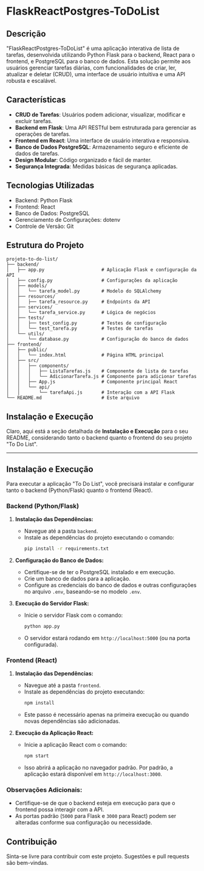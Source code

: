 
# FlaskReactPostgres-ToDoList

## Descrição
"FlaskReactPostgres-ToDoList" é uma aplicação interativa de lista de tarefas, desenvolvida utilizando Python Flask para o backend, React para o frontend, e PostgreSQL para o banco de dados. Esta solução permite aos usuários gerenciar tarefas diárias, com funcionalidades de criar, ler, atualizar e deletar (CRUD), uma interface de usuário intuitiva e uma API robusta e escalável.

## Características
- **CRUD de Tarefas**: Usuários podem adicionar, visualizar, modificar e excluir tarefas.
- **Backend em Flask**: Uma API RESTful bem estruturada para gerenciar as operações de tarefas.
- **Frontend em React**: Uma interface de usuário interativa e responsiva.
- **Banco de Dados PostgreSQL**: Armazenamento seguro e eficiente de dados de tarefas.
- **Design Modular**: Código organizado e fácil de manter.
- **Segurança Integrada**: Medidas básicas de segurança aplicadas.

## Tecnologias Utilizadas
- Backend: Python Flask
- Frontend: React
- Banco de Dados: PostgreSQL
- Gerenciamento de Configurações: dotenv
- Controle de Versão: Git

## Estrutura do Projeto
```
projeto-to-do-list/
├── backend/
│   ├── app.py                     # Aplicação Flask e configuração da API
│   ├── config.py                  # Configurações da aplicação
│   ├── models/
│   │   └── tarefa_model.py        # Modelo do SQLAlchemy
│   ├── resources/
│   │   ├── tarefa_resource.py     # Endpoints da API
│   ├── services/
│   │   └── tarefa_service.py      # Lógica de negócios
│   ├── tests/
│   │   ├── test_config.py         # Testes de configuração
│   │   └── test_tarefa.py         # Testes de tarefas
│   └── utils/
│       └── database.py            # Configuração do banco de dados
├── frontend/
│   ├── public/                    
│   │   └── index.html             # Página HTML principal
│   ├── src/
│   │   ├── components/            
│   │   │   ├── ListaTarefas.js    # Componente de lista de tarefas
│   │   │   └── AdicionarTarefa.js # Componente para adicionar tarefas
│   │   ├── App.js                 # Componente principal React
│   │   └── api/
│   │       └── tarefaApi.js       # Interação com a API Flask
└── README.md                      # Este arquivo
```

## Instalação e Execução

Claro, aqui está a seção detalhada de **Instalação e Execução** para o seu README, considerando tanto o backend quanto o frontend do seu projeto "To Do List".

---

## Instalação e Execução

Para executar a aplicação "To Do List", você precisará instalar e configurar tanto o backend (Python/Flask) quanto o frontend (React).

### Backend (Python/Flask)

1. **Instalação das Dependências:**
   - Navegue até a pasta `backend`.
   - Instale as dependências do projeto executando o comando:
     ```bash
     pip install -r requirements.txt
     ```

2. **Configuração do Banco de Dados:**
   - Certifique-se de ter o PostgreSQL instalado e em execução.
   - Crie um banco de dados para a aplicação.
   - Configure as credenciais do banco de dados e outras configurações no arquivo `.env`, baseando-se no modelo `.env`.

3. **Execução do Servidor Flask:**
   - Inicie o servidor Flask com o comando:
     ```bash
     python app.py
     ```
   - O servidor estará rodando em `http://localhost:5000` (ou na porta configurada).

### Frontend (React)

1. **Instalação das Dependências:**
   - Navegue até a pasta `frontend`.
   - Instale as dependências do projeto executando:
     ```bash
     npm install
     ```
   - Este passo é necessário apenas na primeira execução ou quando novas dependências são adicionadas.

2. **Execução da Aplicação React:**
   - Inicie a aplicação React com o comando:
     ```bash
     npm start
     ```
   - Isso abrirá a aplicação no navegador padrão. Por padrão, a aplicação estará disponível em `http://localhost:3000`.

### Observações Adicionais:

- Certifique-se de que o backend esteja em execução para que o frontend possa interagir com a API.
- As portas padrão (`5000` para Flask e `3000` para React) podem ser alteradas conforme sua configuração ou necessidade.



## Contribuição
Sinta-se livre para contribuir com este projeto. Sugestões e pull requests são bem-vindas.



